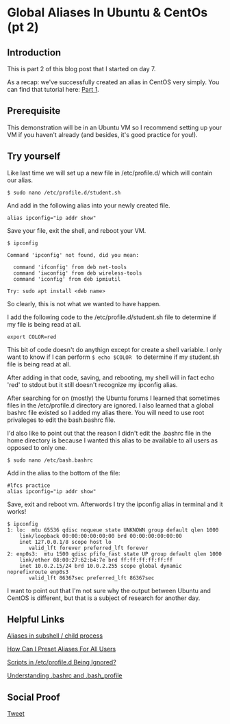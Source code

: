 # Global Aliases In Ubuntu & CentOs (pt 2)

## Introduction

This is part 2 of this blog post that I started on day 7. 

As a recap: we've successfully created an alias in CentOS very simply.
You can find that tutorial here: [Part 1](https://github.com/AbstractFuture/100DaysOfCloud/blob/main/Journey/007/Readme.md).

## Prerequisite

This demonstration will be in an Ubuntu VM so I recommend setting up your VM if you haven't already (and besides, it's good practice for you!).

## Try yourself

Like last time we will set up a new file in /etc/profile.d/ which will contain our alias.
```
$ sudo nano /etc/profile.d/student.sh
```
And add in the following alias into your newly created file.
```
alias ipconfig="ip addr show"
```
Save your file, exit the shell, and reboot your VM. 
```
$ ipconfig

Command 'ipconfig' not found, did you mean:

  command 'ifconfig' from deb net-tools
  command 'iwconfig' from deb wireless-tools
  command 'iconfig' from deb ipmiutil

Try: sudo apt install <deb name>
```
So clearly, this is not what we wanted to have happen. 

I add the following code to the /etc/profile.d/student.sh file to determine if my file is being read at all.
```
export COLOR=red
```
This bit of code doesn't do anythign except for create a shell variable. I only want to know if I can perform ```$ echo $COLOR ``` to determine if my student.sh file is being read at all.

After adding in that code, saving, and rebooting, my shell will in fact echo 'red' to stdout but it still doesn't recognize my ipconfig alias. 

After searching for on (mostly) the Ubuntu forums I learned that sometimes files in the /etc/profile.d directory are ignored. I also learned that a global bashrc file existed so I added my alias there. You will need to use root privaleges to edit the bash.bashrc file. 

I'd also like to point out that the reason I didn't edit the .bashrc file in the home directory is because I wanted this alias to be available to all users as opposed to only one.

```
$ sudo nano /etc/bash.bashrc
```
Add in the alias to the bottom of the file:
```
#lfcs practice
alias ipconfig="ip addr show"
```
Save, exit and reboot vm. Afterwords I try the ipconfig alias in terminal and it works! 
```
$ ipconfig
1: lo:  mtu 65536 qdisc noqueue state UNKNOWN group default qlen 1000
    link/loopback 00:00:00:00:00:00 brd 00:00:00:00:00:00
    inet 127.0.0.1/8 scope host lo
       valid_lft forever preferred_lft forever
2: enp0s3:  mtu 1500 qdisc pfifo_fast state UP group default qlen 1000
    link/ether 08:00:27:62:b4:7e brd ff:ff:ff:ff:ff:ff
    inet 10.0.2.15/24 brd 10.0.2.255 scope global dynamic noprefixroute enp0s3
       valid_lft 86367sec preferred_lft 86367sec
```
I want to point out that I'm not sure why the output between Ubuntu and CentOS is different, but that is a subject of research for another day.

## Helpful Links
[Aliases in subshell / child process](https://superuser.com/questions/319538/aliases-in-subshell-child-process)

[How Can I Preset Aliases For All Users](https://askubuntu.com/questions/610052/how-can-i-preset-aliases-for-all-users)

[Scripts in /etc/profile.d Being Ignored?](https://askubuntu.com/questions/438150/scripts-in-etc-profile-d-being-ignored)

[Understanding .bashrc and .bash_profile](https://askubuntu.com/questions/121413/understanding-bashrc-and-bash-profile)


## Social Proof

[Tweet](https://twitter.com/lrnallday/status/1293362302771769349)
